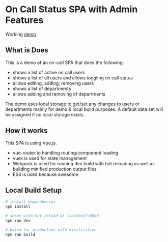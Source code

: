 # On Call Status SPA with Admin Features

Working [demo](https://dkrautkramer.github.io/on-call-status/)

## What is Does

This is a demo of an on-call SPA that does the following: 
- shows a list of active on call users
- shows a list of all users and allows toggling on call status
- allows editing, adding, removing users
- shows a list of departments
- allows adding and removing of departments

The demo uses local storage to get/set any changes to users or departments mainly for demo & local build purposes. 
A default data set will be assigned if no local storage exists.

## How it works

This SPA is using Vue.js.  
- vue-router to handling routing/component loading 
- vuex is used for state management 
- Webpack is used for running dev build with hot reloading as well as building minified production output files.
- ES6 is used because awesome

## Local Build Setup

``` bash
# install dependencies
npm install

# serve with hot reload at localhost:8080
npm run dev

# build for production with minification
npm run build
```

